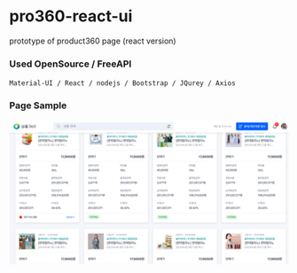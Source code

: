 # pro360-react-ui

prototype of product360 page (react version)

### Used OpenSource / FreeAPI
	Material-UI / React / nodejs / Bootstrap / JQurey / Axios

### Page Sample

![Alt text](/src/media/sample.PNG)
